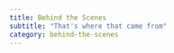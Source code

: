 ```yaml
---
title: Behind the Scenes
subtitle: "That's where that came from"
category: behind-the-scenes
---
```


